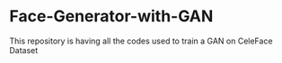 # Face-Generator-with-GAN
This repository is having all the codes used to train a GAN on CeleFace Dataset
